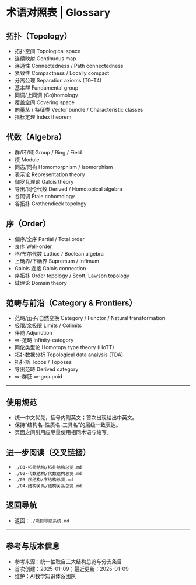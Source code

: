 # 术语对照表 | Glossary

## 拓扑（Topology）

- 拓扑空间 Topological space
- 连续映射 Continuous map
- 连通性 Connectedness / Path connectedness
- 紧致性 Compactness / Locally compact
- 分离公理 Separation axioms (T0–T4)
- 基本群 Fundamental group
- 同调/上同调 (Co)homology
- 覆盖空间 Covering space
- 向量丛 / 特征类 Vector bundle / Characteristic classes
- 指标定理 Index theorem

## 代数（Algebra）

- 群/环/域 Group / Ring / Field
- 模 Module
- 同态/同构 Homomorphism / Isomorphism
- 表示论 Representation theory
- 伽罗瓦理论 Galois theory
- 导出/同伦代数 Derived / Homotopical algebra
- 谷同调 Étale cohomology
- 谷拓扑 Grothendieck topology

## 序（Order）

- 偏序/全序 Partial / Total order
- 良序 Well-order
- 格/布尔代数 Lattice / Boolean algebra
- 上确界/下确界 Supremum / Infimum
- Galois 连接 Galois connection
- 序拓扑 Order topology / Scott, Lawson topology
- 域理论 Domain theory

## 范畴与前沿（Category & Frontiers）

- 范畴/函子/自然变换 Category / Functor / Natural transformation
- 极限/余极限 Limits / Colimits
- 伴随 Adjunction
- ∞-范畴 Infinity-category
- 同伦类型论 Homotopy type theory (HoTT)
- 拓扑数据分析 Topological data analysis (TDA)
- 拓扑斯 Topos / Toposes
- 导出范畴 Derived category
- ∞-群胚 ∞-groupoid

---

## 使用规范

- 统一中文优先，括号内附英文；首次出现给出中英文。
- 保持“结构名-性质名-工具名”的层级一致表达。
- 页面之间引用应尽量使用相同术语与缩写。

## 进一步阅读（交叉链接）

- `./01-拓扑结构/拓扑结构总览.md`
- `./02-代数结构/代数结构总览.md`
- `./03-序结构/序结构总览.md`
- `./04-结构关系/结构关系总览.md`

## 返回导航

- 返回：`./项目导航系统.md`

---

## 参考与版本信息

- 参考来源：统一抽取自三大结构总览与分支条目
- 首次创建：2025-01-09；最近更新：2025-01-09
- 维护：AI数学知识体系团队
